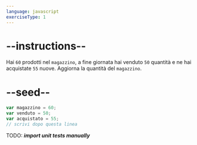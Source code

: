 ```yaml
---
language: javascript
exerciseType: 1
---
```


# --instructions--

Hai `60` prodotti nel `magazzino`, a fine giornata hai venduto `50` quantità e ne hai acquistate `55` nuove.
Aggiorna la quantità del `magazzino`.

# --seed--

```javascript
var magazzino = 60;
var venduto = 50;
var acquistato = 55;
// scrivi dopo questa linea
```

TODO: ___import unit tests manually___
